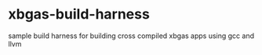 # xbgas-build-harness
sample build harness for building cross compiled xbgas apps using gcc and llvm
